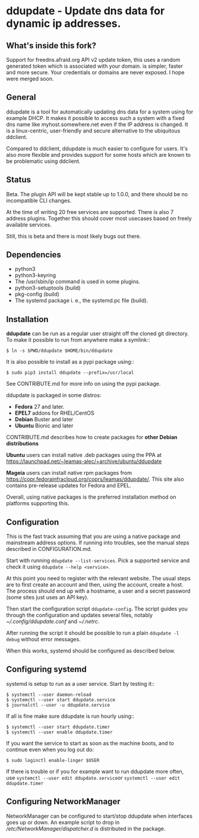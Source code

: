 ddupdate - Update dns data for dynamic ip addresses.
====================================================

What's inside this fork?
--------------------

Support for freedns.afraid.org API v2 update token, this uses a random generated
token which is associated with your domain. is simpler, faster and more secure.
Your credentials or domains are never exposed. I hope were merged soon.

General
-------

ddupdate is a tool for automatically updating dns data for a system using
for example DHCP. It makes it possible to access such a system with
a fixed dns name like myhost.somewhere.net even if the IP address is
changed. It is a linux-centric, user-friendly and secure alternative to
the ubiquitous ddclient.

Compared to ddclient, ddupdate is much easier to configure for users. It's
also more flexible and provides support for some hosts which are known to
be problematic using ddclient.

Status
------

Beta. The plugin API will be kept stable up to 1.0.0, and there should be
no incompatible CLI changes.

At the time of writing 20 free services are supported. There is also 7
address plugins. Together this should cover most usecases based on freely
available services.

Still, this is beta and there is most likely bugs out there.

Dependencies
------------

  - python3
  - python3-keyring
  - The /usr/sbin/ip command is used in some plugins.
  - python3-setuptools  (build)
  - pkg-config  (build)
  - The systemd package i. e., the systemd.pc file (build).

Installation
------------

**ddupdate** can be run as a regular user straight off the cloned git
directory. To make it possible to run from anywhere make a symlink::

    $ ln -s $PWD/ddupdate $HOME/bin/ddupdate

It is also possible to install as a pypi package using::

    $ sudo pip3 install ddupdate --prefix=/usr/local

See CONTRIBUTE.md for more info on using the pypi package.

ddupdate is packaged in some distros:

  - **Fedora** 27 and later.
  - **EPEL7** addons for RHEL/CentOS
  - **Debian** Buster and later
  - **Ubuntu** Bionic and later

CONTRIBUTE.md describes how to create packages for **other Debian
distributions**

**Ubuntu** users can install native .deb packages using the PPA at
https://launchpad.net/~leamas-alec/+archive/ubuntu/ddupdate

**Mageia** users can install native rpm packages from
https://copr.fedorainfracloud.org/coprs/leamas/ddupdate/. This site also
contains pre-release updates for Fedora and EPEL.

Overall, using native packages is the preferred installation method on
platforms supporting this.

Configuration
-------------

This is the fast track assuming that you are using a native package and
mainstream address options. If running into troubles, see the manual
steps described in CONFIGURATION.md.

Start with running ```ddupdate --list-services```. Pick a supported
service and check it using ```ddupdate --help <service>```.

At this point you need to register with the relevant website. The usual
steps are to first create an account and then, using the account, create
a host. The process should end up with a hostname, a user and a secret
password (some sites just uses an API key).

Then start the configuration script ```ddupdate-config```. The script
guides you through the configuration and updates several files, notably
*~/.config/ddupdate.conf* and *~/.netrc*.

After running the script it should be possible to run a plain
```ddupdate -l debug``` without error messages.

When this works, systemd should be configured as described below.


Configuring systemd
-------------------

systemd is setup to run as a user service. Start by testing it::

    $ systemctl --user daemon-reload
    $ systemctl --user start ddupdate.service
    $ journalctl --user -u ddupdate.service

If all is fine make sure ddupdate is run hourly using::

    $ systemctl --user start ddupdate.timer
    $ systemctl --user enable ddupdate.timer

If you want the service to start as soon as the machine boots, and to
continue even when you log out do:

    $ sudo loginctl enable-linger $USER

If there is trouble or if you for example want to run ddupdate more often,
use `systemctl --user edit ddupdate.service`or `systemctl --user edit
ddupdate.timer`

Configuring NetworkManager
--------------------------

NetworkManager can be configured to start/stop ddupdate when interfaces goes
up or down. An example script to drop in */etc/NetworkManager/dispatcher.d*
is distributed in the package.
